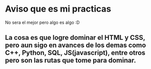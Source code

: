 # Aviso que es mi practicas
No sera el mejor pero algo es algo :D 

## La cosa es que logre dominar el HTML y CSS, pero aun sigo en avances de los demas como C++, Python, SQL, JS(javascript), entre otros pero son las rutas que tome para dominar.
